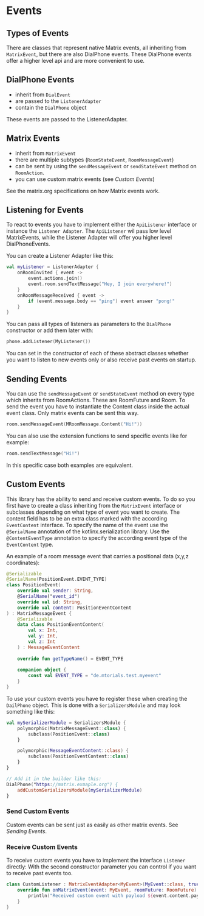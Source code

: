 # Events

## Types of Events

There are classes that represent native Matrix events, all inheriting from `MatrixEvent`, but there are also DialPhone
events. These DialPhone events offer a higher level api and are more convenient to use.

## DialPhone Events

- inherit from `DialEvent`
- are passed to the `ListenerAdapter`
- contain the `DialPhone` object

These events are passed to the ListenerAdapter.

## Matrix Events

- inherit from `MatrixEvent`
- there are multiple subtypes (`RoomStateEvent`, `RoomMessageEvent`)
- can be sent by using the `sendMessageEvent` or `sendStateEvent` method on `RoomAction`.
- you can use custom matrix events (see *Custom Events*)

See the matrix.org specifications on how Matrix events work.

## Listening for Events

To react to events you have to implement either the `ApiListener` interface
or instance the `Listener Adapter`. The `ApiListener` wil pass low level MatrixEvents, while the Listener Adapter
will offer you higher level DialPhoneEvents.

You can create a Listener Adapter like this:

```kotlin
val myListener = ListenerAdapter {
    onRoomInvited { event ->
        event.actions.join()
        event.room.sendTextMessage("Hey, I join everywhere!")
    }
    onRoomMessageReceived { event ->
        if (event.message.body == "ping") event answer "pong!"
    }
}
```

You can pass all types of listeners as parameters to the `DialPhone` constructor or add them later with:

```kotlin
phone.addListener(MyListener())
```

You can set in the constructor of each of these abstract classes
whether you want to listen to new events only or also receive past events on startup.

## Sending Events

You can use the `sendMessageEvent` or `sendStateEvent` method on every type which inherits from RoomActions.
These are RoomFuture and Room.
To send the event you have to instantiate the Content class inside the actual event class.
Only matrix events can be sent this way.

```kotlin
room.sendMessageEvent(MRoomMessage.Content("Hi!"))
```

You can also use the extension functions to send specific events like for example:

```kotlin
room.sendTextMessage("Hi!")
```

In this specific case both examples are equivalent.

## Custom Events

This library has the ability to send and receive custom events.
To do so you first have to create a class inheriting from
the `MatrixEvent` interface or subclasses depending on what type of event you want to create.
The content field has to be an extra class marked with the according `EventContent` interface.
To specify the name of the event use the `@SerialName` annotation of the kotlinx.serialization library.
Use the `@ContentEventType` annotation to specify the according event type of the `EventContent` type.

An example of a room message event that carries a positional data (x,y,z coordinates):
```kotlin
@Serializable
@SerialName(PositionEvent.EVENT_TYPE)
class PositionEvent(
    override val sender: String,
    @SerialName("event_id")
    override val id: String,
    override val content: PositionEventContent
) : MatrixMessageEvent {
    @Serializable
    data class PositionEventContent(
        val x: Int,
        val y: Int,
        val z: Int
    ) : MessageEventContent
    
    override fun getTypeName() = EVENT_TYPE
    
    companion object {
        const val EVENT_TYPE = "de.mtorials.test.myevent"
    }
}
```

To use your custom events you have to register these when creating the `DailPhone` object.
This is done with a `SerializersModule` and may look something like this:

```kotlin
val mySerializerModule = SerializersModule {
    polymorphic(MatrixMessageEvent::class) {
        subclass(PositionEvent::class)
    }

    polymorphic(MessageEventContent::class) {
        subclass(PositionEventContent::class)
    }
}

// Add it in the builder like this:
DialPhone("https://matrix.exmaple.org") {
    addCustomSerializersModule(mySerializerModule)
}
```

### Send Custom Events

Custom events can be sent just as easily as other matrix events. See *Sending Events*.

### Receive Custom Events

To receive custom events you have to implement the interface `Listener` directly:
With the second constructor parameter you can control if you want to receive past events too.

```kotlin
class CustomListener : MatrixEventAdapter<MyEvent>(MyEvent::class, true) {
    override fun onMatrixEvent(event: MyEvent, roomFuture: RoomFuture) {
        println("Received custom event with payload ${event.content.payload}.")
    }
}
```
